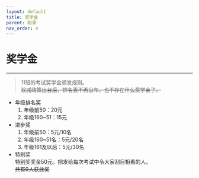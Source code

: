 ```yaml
---
layout: default
title: 奖学金
parent: 附录
nav_order: 4
---
```


# 奖学金

***
> 11班的考试奖学金颁发规则。  
> ~~双减政策出台后，排名表不再公布，也不存在什么奖学金了。~~

- 年级排名奖
  1. 年级前50：20元
  2. 年级160~51：15元
- 进步奖
  1. 年级前50：5元/10名
  2. 年级160~51名：5元/20名
  3. 年级161及以后：5元/30名
- 特别奖  
特别奖奖金50元。把发给每次考试中令大家刮目相看的人。  
~~共有0人获此奖~~
